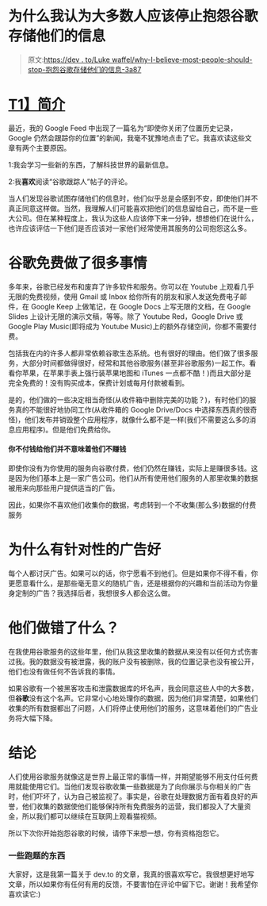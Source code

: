# 为什么我认为大多数人应该停止抱怨谷歌存储他们的信息

> 原文:[https://dev . to/Luke waffel/why-I-believe-most-people-should-stop-抱怨谷歌存储他们的信息-3a87](https://dev.to/lukewaffel/why-i-believe-most-people-should-stop-complaining-about-google-storing-their-information-3a87)

# [T1】简介](#intro)

最近，我的 Google Feed 中出现了一篇名为“即使你关闭了位置历史记录，Google 仍然会跟踪你的位置”的新闻，我毫不犹豫地点击了它。我喜欢读这些文章有两个主要原因。

1:我会学习一些新的东西，了解科技世界的最新信息。

2:我**喜欢**阅读“谷歌跟踪人”帖子的评论。

当人们发现谷歌试图存储他们的信息时，他们似乎总是会感到不安，即使他们并不真正同意这样做。当然，我理解人们可能喜欢把他们的信息留给自己，而不是一些大公司。但在某种程度上，我认为这些人应该停下来一分钟，想想他们在说什么，也许应该评估一下他们是否应该对一家他们经常使用其服务的公司抱怨这么多。

# 谷歌免费做了很多事情

多年来，谷歌已经发布和废弃了许多软件和服务。你可以在 Youtube 上观看几乎无限的免费视频，使用 Gmail 或 Inbox 给你所有的朋友和家人发送免费电子邮件，在 Google Keep 上做笔记，在 Google Docs 上写无限的文档，在 Google Slides 上设计无限的演示文稿，等等。除了 Youtube Red，Google Drive 或 Google Play Music(即将成为 Youtube Music)上的额外存储空间，你都不需要付费。

包括我在内的许多人都非常依赖谷歌生态系统。也有很好的理由。他们做了很多服务，大部分时间都做得很好，经常和其他谷歌服务(甚至非谷歌服务)一起工作。看看你苹果，在苹果手表上强行装苹果地图和 iTunes 一点都不酷！)而且大部分是完全免费的！没有购买成本，保费计划或每月付款被看到。

是的，他们做的一些决定相当奇怪(从收件箱中删除完美的功能？)，有时他们的服务真的不能很好地协同工作(从收件箱的 Google Drive/Docs 中选择东西真的很奇怪)，他们发布并销毁整个应用程序，就像什么都不是一样(我们不需要这么多的消息应用程序)。但是他们免费给你。

#### 你不付钱给他们并不意味着他们不赚钱

即使你没有为你使用的服务向谷歌付费，他们仍然在赚钱，实际上是赚很多钱。这是因为他们基本上是一家广告公司。他们从所有使用他们服务的人那里收集的数据被用来向那些用户提供适当的广告。

因此，如果你不喜欢他们收集你的数据，考虑转到一个不收集(那么多)数据的付费服务

# [](#why-targeted-advertising-is-good)为什么有针对性的广告好

每个人都讨厌广告。如果可以的话，你宁愿看不到他们。但是如果你不得不看，你更愿意看什么，是那些毫无意义的随机广告，还是根据你的兴趣和当前活动为你量身定制的广告？我选择后者，我想很多人都会这么做。

# [](#what-did-they-do-wrong)他们做错了什么？

在我使用谷歌服务的这些年里，他们从我这里收集的数据从来没有以任何方式伤害过我。我的数据没有被泄露，我的账户没有被删除，我的位置记录也没有被公开，他们也没有做任何不告诉我的事情。

如果谷歌有一个被黑客攻击和泄露数据库的坏名声，我会同意这些人中的大多数，但**谷歌**没有这个名声。它非常小心地处理你的数据，因为他们非常清楚，如果他们收集的所有数据都出了问题，人们将停止使用他们的服务，这意味着他们的广告业务将大幅下降。

# [](#conclusion)结论

人们使用谷歌服务就像这是世界上最正常的事情一样，并期望能够不用支付任何费用就能使用它们。当他们发现谷歌收集一些数据是为了向你展示与你相关的广告时，他们吓坏了，认为自己被监视了。事实是，谷歌在处理数据方面有着良好的声誉，他们收集的数据使他们能够保持所有免费服务的运营，我们都投入了大量资金，所以我们都可以继续在互联网上观看猫视频。

所以下次你开始抱怨谷歌的时候，请停下来想一想，你有资格抱怨它。

### [](#some-off-topic-stuff)一些跑题的东西

大家好，这是我第一篇关于 dev.to 的文章，我真的很喜欢写它。我很想更好地写文章，所以如果你有任何有用的反馈，不要害怕在评论中留下它。谢谢！我希望你喜欢读它:)